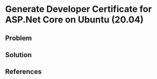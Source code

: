 # Generate Developer Certificate for ASP.Net Core on Ubuntu (20.04)

## Problem

## Solution

## References
